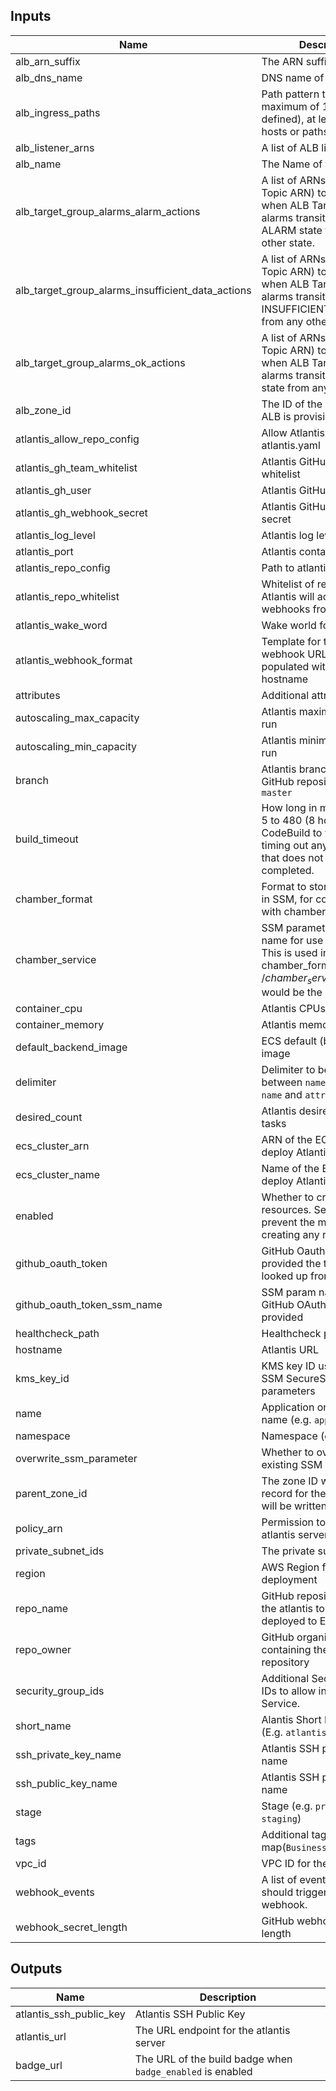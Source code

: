 ## Inputs

| Name | Description | Type | Default | Required |
|------|-------------|:----:|:-----:|:-----:|
| alb_arn_suffix | The ARN suffix of the ALB | string | - | yes |
| alb_dns_name | DNS name of ALB | string | - | yes |
| alb_ingress_paths | Path pattern to match (a maximum of 1 can be defined), at least one of hosts or paths must be set | list | `<list>` | no |
| alb_listener_arns | A list of ALB listener ARNs | list | - | yes |
| alb_name | The Name of the ALB | string | - | yes |
| alb_target_group_alarms_alarm_actions | A list of ARNs (i.e. SNS Topic ARN) to execute when ALB Target Group alarms transition into an ALARM state from any other state. | list | `<list>` | no |
| alb_target_group_alarms_insufficient_data_actions | A list of ARNs (i.e. SNS Topic ARN) to execute when ALB Target Group alarms transition into an INSUFFICIENT_DATA state from any other state. | list | `<list>` | no |
| alb_target_group_alarms_ok_actions | A list of ARNs (i.e. SNS Topic ARN) to execute when ALB Target Group alarms transition into an OK state from any other state. | list | `<list>` | no |
| alb_zone_id | The ID of the zone in which ALB is provisioned | string | - | yes |
| atlantis_allow_repo_config | Allow Atlantis to use atlantis.yaml | string | `true` | no |
| atlantis_gh_team_whitelist | Atlantis GitHub team whitelist | string | `` | no |
| atlantis_gh_user | Atlantis GitHub user | string | - | yes |
| atlantis_gh_webhook_secret | Atlantis GitHub webhook secret | string | `` | no |
| atlantis_log_level | Atlantis log level | string | `info` | no |
| atlantis_port | Atlantis container port | string | `4141` | no |
| atlantis_repo_config | Path to atlantis config file | string | `atlantis.yaml` | no |
| atlantis_repo_whitelist | Whitelist of repositories Atlantis will accept webhooks from | list | `<list>` | no |
| atlantis_wake_word | Wake world for Atlantis | string | `atlantis` | no |
| atlantis_webhook_format | Template for the Atlantis webhook URL which is populated with the hostname | string | `https://%s/events` | no |
| attributes | Additional attributes (e.g. `1`) | list | `<list>` | no |
| autoscaling_max_capacity | Atlantis maximum tasks to run | string | `1` | no |
| autoscaling_min_capacity | Atlantis minimum tasks to run | string | `1` | no |
| branch | Atlantis branch of the GitHub repository, _e.g._ `master` | string | `master` | no |
| build_timeout | How long in minutes, from 5 to 480 (8 hours), for AWS CodeBuild to wait until timing out any related build that does not get marked as completed. | string | `5` | no |
| chamber_format | Format to store parameters in SSM, for consumption with chamber | string | `/%s/%s` | no |
| chamber_service | SSM parameter service name for use with chamber. This is used in chamber_format where /$chamber_service/$parameter would be the default. | string | `atlantis` | no |
| container_cpu | Atlantis CPUs per task | string | `256` | no |
| container_memory | Atlantis memory per task | string | `512` | no |
| default_backend_image | ECS default (bootstrap) image | string | `cloudposse/default-backend:0.1.2` | no |
| delimiter | Delimiter to be used between `namespace`, `stage`, `name` and `attributes` | string | `-` | no |
| desired_count | Atlantis desired number of tasks | string | `1` | no |
| ecs_cluster_arn | ARN of the ECS cluster to deploy Atlantis | string | - | yes |
| ecs_cluster_name | Name of the ECS cluster to deploy Atlantis | string | - | yes |
| enabled | Whether to create the resources. Set to `false` to prevent the module from creating any resources | string | `false` | no |
| github_oauth_token | GitHub Oauth token. If not provided the token is looked up from SSM. | string | `` | no |
| github_oauth_token_ssm_name | SSM param name to lookup GitHub OAuth token if not provided | string | `` | no |
| healthcheck_path | Healthcheck path | string | `/healthz` | no |
| hostname | Atlantis URL | string | `` | no |
| kms_key_id | KMS key ID used to encrypt SSM SecureString parameters | string | `` | no |
| name | Application or solution name (e.g. `app`) | string | `ecs` | no |
| namespace | Namespace (e.g. `eg` or `cp`) | string | - | yes |
| overwrite_ssm_parameter | Whether to overwrite an existing SSM parameter | string | `true` | no |
| parent_zone_id | The zone ID where the DNS record for the `short_name` will be written`. | string | `` | no |
| policy_arn | Permission to grant to atlantis server | string | `arn:aws:iam::aws:policy/AdministratorAccess` | no |
| private_subnet_ids | The private subnet IDs | list | `<list>` | no |
| region | AWS Region for Atlantis deployment | string | `us-west-2` | no |
| repo_name | GitHub repository name of the atlantis to be built and deployed to ECS. | string | - | yes |
| repo_owner | GitHub organization containing the Atlantis repository | string | - | yes |
| security_group_ids | Additional Security Group IDs to allow into ECS Service. | list | `<list>` | no |
| short_name | Alantis Short DNS name (E.g. `atlantis`) | string | `atlantis` | no |
| ssh_private_key_name | Atlantis SSH private key name | string | `atlantis_ssh_private_key` | no |
| ssh_public_key_name | Atlantis SSH public key name | string | `atlantis_ssh_public_key` | no |
| stage | Stage (e.g. `prod`, `dev`, `staging`) | string | - | yes |
| tags | Additional tags (e.g. map(`BusinessUnit`,`XYZ`) | map | `<map>` | no |
| vpc_id | VPC ID for the ECS Cluster | string | - | yes |
| webhook_events | A list of events which should trigger the webhook. | list | `<list>` | no |
| webhook_secret_length | GitHub webhook secret length | string | `32` | no |

## Outputs

| Name | Description |
|------|-------------|
| atlantis_ssh_public_key | Atlantis SSH Public Key |
| atlantis_url | The URL endpoint for the atlantis server |
| badge_url | The URL of the build badge when `badge_enabled` is enabled |


